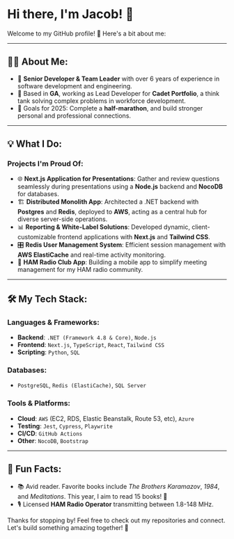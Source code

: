 # Hi there, I'm Jacob! 👋

Welcome to my GitHub profile! 🚀 Here's a bit about me:

---

## 🧑‍💻 About Me:

- 💼 **Senior Developer & Team Leader** with over 6 years of experience in software development and engineering.
- 📍 Based in **GA**, working as Lead Developer for **Cadet Portfolio**, a think tank solving complex problems in workforce development.
- 🎯 Goals for 2025: Complete a **half-marathon**, and build stronger personal and professional connections.

---

## 💡 What I Do:

### Projects I'm Proud Of:

- 🌐 **Next.js Application for Presentations**: Gather and review questions seamlessly during presentations using a **Node.js** backend and **NocoDB** for databases.
- 🏗️ **Distributed Monolith App**: Architected a .NET backend with **Postgres** and **Redis**, deployed to **AWS**, acting as a central hub for diverse server-side operations.
- 📊 **Reporting & White-Label Solutions**: Developed dynamic, client-customizable frontend applications with **Next.js** and **Tailwind CSS**.
- 🎛️ **Redis User Management System**: Efficient session management with **AWS ElastiCache** and real-time activity monitoring.
- 📱 **HAM Radio Club App**: Building a mobile app to simplify meeting management for my HAM radio community.

---

## 🛠️ My Tech Stack:

### Languages & Frameworks:
- **Backend**: `.NET (Framework 4.8 & Core)`, `Node.js`
- **Frontend**: `Next.js`, `TypeScript`, `React`, `Tailwind CSS`
- **Scripting**: `Python`, `SQL`

### Databases:
- `PostgreSQL`, `Redis (ElastiCache)`, `SQL Server`

### Tools & Platforms:
- **Cloud**: `AWS` (EC2, RDS, Elastic Beanstalk, Route 53, etc), `Azure`
- **Testing**: `Jest`, `Cypress`, `Playwrite`
- **CI/CD**: `GitHub Actions`
- **Other**: `NocoDB`, `Bootstrap`

---

## 🌟 Fun Facts:

- 📚 Avid reader. Favorite books include *The Brothers Karamazov*, *1984*, and *Meditations*. This year, I aim to read 15 books! 📖
- 🎙️ Licensed **HAM Radio Operator** transmitting between 1.8-148 MHz.


Thanks for stopping by! Feel free to check out my repositories and connect. Let's build something amazing together! 🚀

